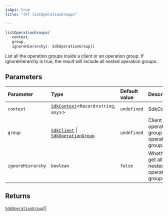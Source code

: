 ```yaml
---
jsApi: true
title: "[F] listOperationGroups"

---
```

```ts
listOperationGroups(
   context, 
   group, 
   ignoreHierarchy): SdkOperationGroup[]
```

List all the operation groups inside a client or an operation group. If ignoreHierarchy is true, the result will include all nested operation groups.

## Parameters

| Parameter | Type | Default value | Description |
| :------ | :------ | :------ | :------ |
| `context` | [`SdkContext`](../interfaces/SdkContext.md)<`Record`<`string`, `any`\>\> | `undefined` | SdkContext |
| `group` | [`SdkClient`](../interfaces/SdkClient.md) \| [`SdkOperationGroup`](../interfaces/SdkOperationGroup.md) | `undefined` | Client or operation group to list operation groups |
| `ignoreHierarchy` | `boolean` | `false` | Whether to get all nested operation groups |

## Returns

[`SdkOperationGroup`](../interfaces/SdkOperationGroup.md)[]
